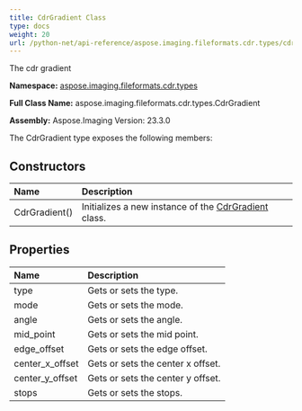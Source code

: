 ```yaml
---
title: CdrGradient Class
type: docs
weight: 20
url: /python-net/api-reference/aspose.imaging.fileformats.cdr.types/cdrgradient/
---
```


The cdr gradient

**Namespace:** [aspose.imaging.fileformats.cdr.types](/imaging/python-net/api-reference/aspose.imaging.fileformats.cdr.types/)

**Full Class Name:** aspose.imaging.fileformats.cdr.types.CdrGradient

**Assembly:**  Aspose.Imaging Version: 23.3.0

The CdrGradient type exposes the following members:
## **Constructors**
|**Name**|**Description**|
| :- | :- |
|CdrGradient()|Initializes a new instance of the [CdrGradient](/imaging/python-net/api-reference/aspose.imaging.fileformats.cdr.types/cdrgradient/) class.|
## **Properties**
|**Name**|**Description**|
| :- | :- |
|type|Gets or sets the type.|
|mode|Gets or sets the mode.|
|angle|Gets or sets the angle.|
|mid_point|Gets or sets the mid point.|
|edge_offset|Gets or sets the edge offset.|
|center_x_offset|Gets or sets the center x offset.|
|center_y_offset|Gets or sets the center y offset.|
|stops|Gets or sets the stops.|
